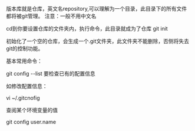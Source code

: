 版本库就是仓库，英文名repository,可以理解为一个目录，此目录下的所有文件都将被git管理。
注意：一般不用中文名

cd到你要设置仓库的文件夹内，执行命令，此目录就成为了仓库
    git init

 初始化了一个空的仓库，会生成一个.git文件夹，此文件夹不能删除，否侧将失去git的控制功能。
 
 
 基本常用命令：
 
 git config --list  要检查已有的配置信息
 
 如修改配置信息：
 
 vi ~/.gitcnofig
 
 查阅某个环境变量的值
 
 git config user.name
